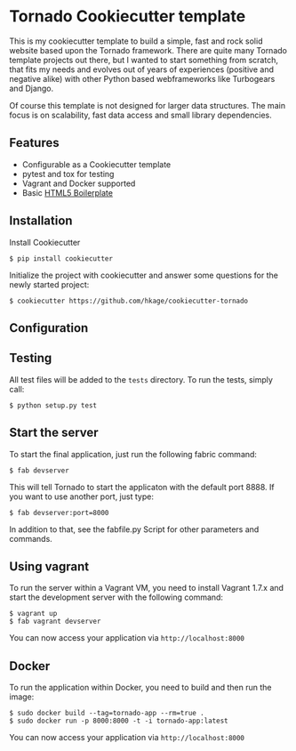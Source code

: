 Tornado Cookiecutter template
===

This is my cookiecutter template to build a simple, fast and rock solid website based upon
the Tornado framework. There are quite many Tornado template projects out there,
but I wanted to start something from scratch, that fits my needs and evolves out
of years of experiences (positive and negative alike) with other Python based webframeworks like Turbogears and Django.

Of course this template is not designed for larger data structures. The main
focus is on scalability, fast data access and small library dependencies.

Features
---
* Configurable as a Cookiecutter template
* pytest and tox for testing
* Vagrant and Docker supported
* Basic [HTML5 Boilerplate](https://html5boilerplate.com/)

Installation
---

Install Cookiecutter

    $ pip install cookiecutter

Initialize the project with cookiecutter and answer some questions for the newly started project:

    $ cookiecutter https://github.com/hkage/cookiecutter-tornado

Configuration
---

Testing
---
All test files will be added to the ``tests`` directory. To run the tests, simply call:

    $ python setup.py test

Start the server
---

To start the final application, just run the following fabric command:

    $ fab devserver

This will tell Tornado to start the applicaton with the default port 8888. If
you want to use another port, just type:

    $ fab devserver:port=8000

In addition to that, see the fabfile.py Script for other parameters and
commands.

Using vagrant
---

To run the server within a Vagrant VM, you need to install Vagrant 1.7.x and
start the development server with the following command:

    $ vagrant up
    $ fab vagrant devserver

You can now access your application via `http://localhost:8000`

Docker
---

To run the application within Docker, you need to build and then run the image:

    $ sudo docker build --tag=tornado-app --rm=true .
    $ sudo docker run -p 8000:8000 -t -i tornado-app:latest

You can now access your application via `http://localhost:8000`
